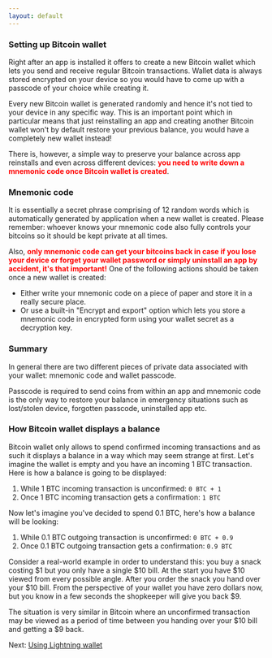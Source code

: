 ```yaml
---
layout: default
---
```


### [](#setting-up-bitcoin-wallet)Setting up Bitcoin wallet

Right after an app is installed it offers to create a new Bitcoin wallet which lets you send and receive regular Bitcoin transactions. Wallet data is always stored encrypted on your device so you would have to come up with a passcode of your choice while creating it.

Every new Bitcoin wallet is generated randomly and hence it's not tied to your device in any specific way. This is an important point which in particular means that just reinstalling an app and creating another Bitcoin wallet won't by default restore your previous balance, you would have a completely new wallet instead!

There is, however, a simple way to preserve your balance across app reinstalls and even across different devices: <strong><font color="red">you need to write down a mnemonic code once Bitcoin wallet is created</font></strong>.

### [](#mnemonic-code)Mnemonic code

It is essentially a secret phrase comprising of 12 random words which is automatically generated by application when a new wallet is created. Please remember: whoever knows your mnemonic code also fully controls your bitcoins so it should be kept private at all times.

Also, <strong><font color="red">only mnemonic code can get your bitcoins back in case if you lose your device or forget your wallet password or simply uninstall an app by accident, it's that important!</font></strong> One of the following actions should be taken once a new wallet is created:

- Either write your mnemonic code on a piece of paper and store it in a really secure place.
- Or use a built-in "Encrypt and export" option which lets you store a mnemonic code in encrypted form using your wallet secret as a decryption key.

### [](#summary)Summary

In general there are two different pieces of private data associated with your wallet: mnemonic code and wallet passcode. 

Passcode is required to send coins from within an app and mnemonic code is the only way to restore your balance in emergency situations such as lost/stolen device, forgotten passcode, uninstalled app etc.

### [](how-bitcoin-wallet-displays-balance)How Bitcoin wallet displays a balance

Bitcoin wallet only allows to spend confirmed incoming transactions and as such it displays a balance in a way which may seem strange at first. Let's imagine the wallet is empty and you have an incoming 1 BTC transaction. Here is how a balance is going to be displayed:

1. While 1 BTC incoming transaction is unconfirmed: `0 BTC + 1`
2. Once 1 BTC incoming transaction gets a confirmation: `1 BTC`

Now let's imagine you've decided to spend 0.1 BTC, here's how a balance will be looking:

1. While 0.1 BTC outgoing transaction is unconfirmed: `0 BTC + 0.9`
2. Once 0.1 BTC outgoing transaction gets a confirmation: `0.9 BTC`

Consider a real-world example in order to understand this: you buy a snack costing $1 but you only have a single $10 bill. At the start you have $10 viewed from every possible angle. After you order the snack you hand over your $10 bill. From the perspective of your wallet you have zero dollars now, but you know in a few seconds the shopkeeper will give you back $9. 

The situation is very similar in Bitcoin where an unconfirmed transaction may be viewed as a period of time between you handing over your $10 bill and getting a $9 back.

Next: [Using Lightning wallet](http://lightning-wallet.com/using-lightning-wallet.html#using-lightning-wallet)
